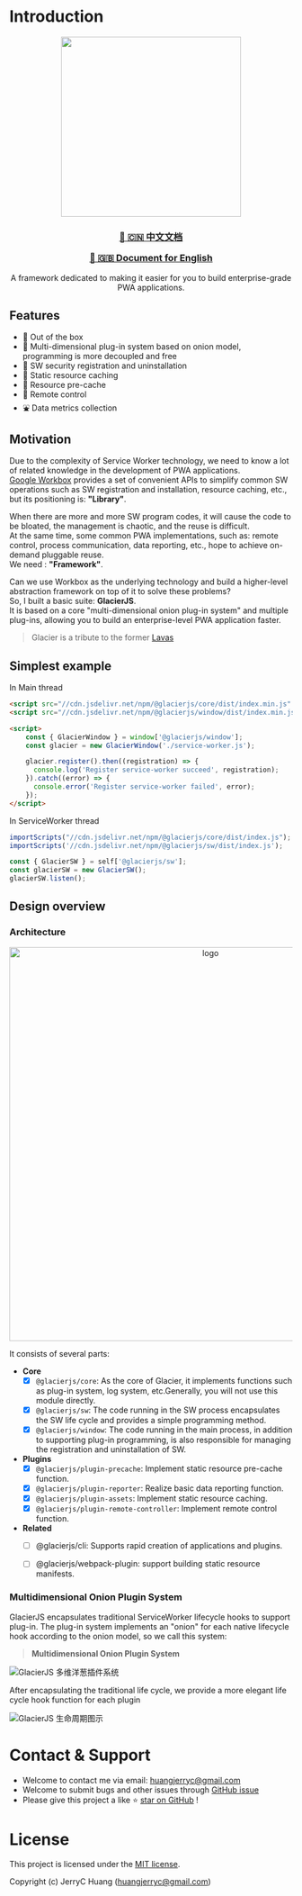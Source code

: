 # Introduction


<p align="center">
  <a href="https://jerryc8080.github.io/GlacierJS/">
      <img width="320" src="https://bluesun-1252625244.cos.ap-guangzhou.myqcloud.com/jerryc/20220227085816.png?imageView2/2/w/320">
  </a>
</p>

<h3 align="center">
  <p><a href="https://jerryc8080.github.io/GlacierJS/zh-cn/">📖 🇨🇳 中文文档</a></p>
  <p><a href="https://jerryc8080.github.io/GlacierJS/">📖 🇬🇧 Document for English</a></p>
</h3>

<p align="center">
  A framework dedicated to making it easier for you to build enterprise-grade PWA applications.
</p>


## Features

- 🧳  Out of the box
- 🗽  Multi-dimensional plug-in system based on onion model, programming is more decoupled and free
- 🚀  SW security registration and uninstallation
- 🎡  Static resource caching
- 🎢  Resource pre-cache
- 🎠  Remote control
- ⛲️  Data metrics collection

## Motivation

Due to the complexity of Service Worker technology, we need to know a lot of related knowledge in the development of PWA applications.    
[Google Workbox](https://developers.google.com/web/tools/workbox) provides a set of convenient APIs to simplify common SW operations such as SW registration and installation, resource caching, etc., but its positioning is: **"Library"**.    

When there are more and more SW program codes, it will cause the code to be bloated, the management is chaotic, and the reuse is difficult.    
At the same time, some common PWA implementations, such as: remote control, process communication, data reporting, etc., hope to achieve on-demand pluggable reuse.    
We need : **"Framework"**.

Can we use Workbox as the underlying technology and build a higher-level abstraction framework on top of it to solve these problems?    
So, I built a basic suite: **GlacierJS**.    
It is based on a core "multi-dimensional onion plug-in system" and multiple plug-ins, allowing you to build an enterprise-level PWA application faster.

> Glacier is a tribute to the former [Lavas](https://github.com/lavas-project/lavas)

## Simplest example

In Main thread
```html
<script src="//cdn.jsdelivr.net/npm/@glacierjs/core/dist/index.min.js" ></script>
<script src="//cdn.jsdelivr.net/npm/@glacierjs/window/dist/index.min.js"></script>

<script>
    const { GlacierWindow } = window['@glacierjs/window'];
    const glacier = new GlacierWindow('./service-worker.js');

    glacier.register().then((registration) => {
      console.log('Register service-worker succeed', registration);
    }).catch((error) => {
      console.error('Register service-worker failed', error);
    });
</script>
```

In ServiceWorker thread
```javascript
importScripts("//cdn.jsdelivr.net/npm/@glacierjs/core/dist/index.js");
importScripts('//cdn.jsdelivr.net/npm/@glacierjs/sw/dist/index.js');

const { GlacierSW } = self['@glacierjs/sw'];
const glacierSW = new GlacierSW();
glacierSW.listen();
```

## Design overview

### Architecture
<p align="center">
    <img alt="logo" width="700" src="https://bluesun-1252625244.cos.ap-guangzhou.myqcloud.com/jerryc/20220227172033.png">
</p>

It consists of several parts:

* **Core**
    - [x] `@glacierjs/core`: As the core of Glacier, it implements functions such as plug-in system, log system, etc.Generally, you will not use this module directly.
    - [x] `@glacierjs/sw`: The code running in the SW process encapsulates the SW life cycle and provides a simple programming method.
    - [x] `@glacierjs/window`: The code running in the main process, in addition to supporting plug-in programming, is also responsible for managing the registration and uninstallation of SW.

* **Plugins**
    - [x] `@glacierjs/plugin-precache`: Implement static resource pre-cache function.
    - [x] `@glacierjs/plugin-reporter`: Realize basic data reporting function.
    - [x] `@glacierjs/plugin-assets`: Implement static resource caching.
    - [x] `@glacierjs/plugin-remote-controller`: Implement remote control function.

* **Related**
    - [ ] @glacierjs/cli: Supports rapid creation of applications and plugins.
    - [ ] @glacierjs/webpack-plugin: support building static resource manifests.


### Multidimensional Onion Plugin System

GlacierJS encapsulates traditional ServiceWorker lifecycle hooks to support plug-in.
The plug-in system implements an "onion" for each native lifecycle hook according to the onion model, so we call this system:
  
> **Multidimensional Onion Plugin System**

![GlacierJS 多维洋葱插件系统](https://cdn.jsdelivr.net/gh/jerryc8080/glacierjs@master/docs/assets/plugin-system.drawio.png)

After encapsulating the traditional life cycle, we provide a more elegant life cycle hook function for each plugin

![GlacierJS 生命周期图示](https://cdn.jsdelivr.net/gh/jerryc8080/glacierjs@master/docs/assets/lifecycle.drawio.png)


# Contact & Support

* Welcome to contact me via email: huangjerryc@gmail.com
* Welcome to submit bugs and other issues through  [GitHub issue](https://github.com/JerryC8080/glacierjs/issues)
* Please give this project a like ⭐️ [star on GitHub](https://github.com/beautywe/beautywe) !

# License

This project is licensed under the [MIT license](https://cdn.jsdelivr.net/gh/JerryC8080/glacierjs/LICENSE).

Copyright (c) JerryC Huang (huangjerryc@gmail.com)
